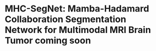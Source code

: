 # MHC-SegNet: Mamba-Hadamard Collaboration Segmentation Network  for Multimodal MRI Brain Tumor coming soon
